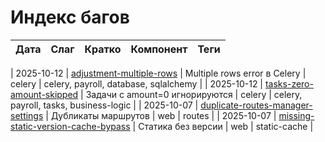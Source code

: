 # Индекс багов

| Дата | Слаг | Кратко | Компонент | Теги |
|------|------|--------|-----------|------|

| 2025-10-12 | [adjustment-multiple-rows](./2025/10/bug-adjustment-multiple-rows.md) | Multiple rows error в Celery | celery | celery, payroll, database, sqlalchemy |
| 2025-10-12 | [tasks-zero-amount-skipped](./2025/10/bug-tasks-zero-amount-skipped.md) | Задачи с amount=0 игнорируются | celery | celery, payroll, tasks, business-logic |
| 2025-10-07 | [duplicate-routes-manager-settings](./2025/10/bug-duplicate-routes-manager-settings.md) | Дубликаты маршрутов | web | routes |
| 2025-10-07 | [missing-static-version-cache-bypass](./2025/10/bug-missing-static-version-cache-bypass.md) | Статика без версии | web | static-cache |

